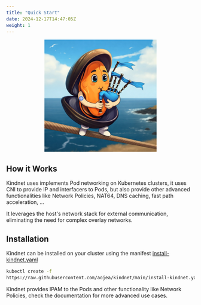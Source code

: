 ```yaml
---
title: "Quick Start"
date: 2024-12-17T14:47:05Z
weight: 1
---
```



<p align="center"><img alt="musselgrinho" src="./musselgrinho.png" width="300px" /></p>


## How it Works

Kindnet uses implements Pod networking on Kubernetes clusters, it uses CNI to provide IP and interfacers to Pods, but also provide other advanced functionalities like Network Policies, NAT64, DNS caching, fast path acceleration, ...

It leverages the host's network stack for external communication, eliminating the need for complex overlay networks.

## Installation

Kindnet can be installed on your cluster using the manifest [install-kindnet.yaml](install-kindnet.yaml)

```sh
kubectl create -f
https://raw.githubusercontent.com/aojea/kindnet/main/install-kindnet.yaml
```

Kindnet provides IPAM to the Pods and other functionality like Network Policies, check the documentation for more advanced use cases. 